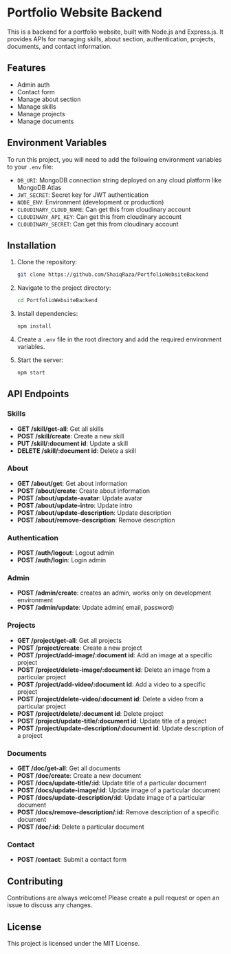 # Portfolio Website Backend

This is a backend for a portfolio website, built with Node.js and Express.js. It provides APIs for managing skills, about section, authentication, projects, documents, and contact information.

## Features

- Admin auth
- Contact form
- Manage about section
- Manage skills
- Manage projects
- Manage documents

## Environment Variables

To run this project, you will need to add the following environment variables to your `.env` file:

- `DB_URI`: MongoDB connection string deployed on any cloud platform like MongoDB Atlas
- `JWT_SECRET`: Secret key for JWT authentication
- `NODE_ENV`: Environment (development or production)
- `CLOUDINARY_CLOUD_NAME`: Can get this from cloudinary account
- `CLOUDINARY_API_KEY`: Can get this from cloudinary account
- `CLOUDINARY_SECRET`: Can get this from cloudinary account

## Installation

1. Clone the repository:
    ```bash
    git clone https://github.com/ShaiqRaza/PortfolioWebsiteBackend
    ```

2. Navigate to the project directory:
    ```bash
    cd PortfolioWebsiteBackend
    ```

3. Install dependencies:
    ```bash
    npm install
    ```

4. Create a `.env` file in the root directory and add the required environment variables.

5. Start the server:
    ```bash
    npm start
    ```

## API Endpoints

### Skills

- **GET /skill/get-all**: Get all skills
- **POST /skill/create**: Create a new skill
- **PUT /skill/:document id**: Update a skill
- **DELETE /skill/:document id**: Delete a skill

### About

- **GET /about/get**: Get about information
- **POST /about/create**: Create about information
- **POST /about/update-avatar**: Update avatar
- **POST /about/update-intro**: Update intro
- **POST /about/update-description**: Update description
- **POST /about/remove-description**: Remove description

### Authentication

- **POST /auth/logout**: Logout admin
- **POST /auth/login**: Login admin

### Admin

- **POST /admin/create**: creates an admin, works only on development environment
- **POST /admin/update**: Update admin( email, password)

### Projects

- **GET /project/get-all**: Get all projects
- **POST /project/create**: Create a new project
- **POST /project/add-image/:document id**: Add an image at a specific project
- **POST /project/delete-image/:document id**: Delete an image from a particular project
- **POST /project/add-video/:document id**: Add a video to a specific project
- **POST /project/delete-video/:document id**: Delete a video from a particular project
- **POST /project/delete/:document id**: Delete project
- **POST /project/update-title/:document id**: Update title of a project
- **POST /project/update-description/:document id**: Update description of a project

### Documents

- **GET /doc/get-all**: Get all documents
- **POST /doc/create**: Create a new document
- **POST /docs/update-title/:id**: Update title of a particular document
- **POST /docs/update-image/:id**: Update image of a particular document
- **POST /docs/update-description/:id**: Update image of a particular document
- **POST /docs/remove-description/:id**: Remove description of a specific document
- **POST /doc/:id**: Delete a particular document

### Contact

- **POST /contact**: Submit a contact form

## Contributing

Contributions are always welcome! Please create a pull request or open an issue to discuss any changes.

## License

This project is licensed under the MIT License.